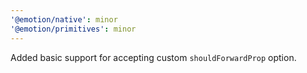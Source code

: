 ```yaml
---
'@emotion/native': minor
'@emotion/primitives': minor
---
```


Added basic support for accepting custom `shouldForwardProp` option.
